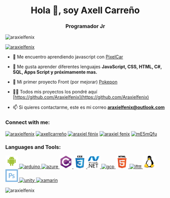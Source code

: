 <h1 align="center">Hola 👋, soy Axell Carreño</h1>
<h3 align="center">Programador Jr</h3>

<p align="left"> <img src="https://komarev.com/ghpvc/?username=araxielfenix&label=Profile%20views&color=0e75b6&style=flat" alt="araxielfenix" /> </p>

<p align="left"> <a href="https://twitter.com/araxielfenix" target="blank"><img src="https://img.shields.io/twitter/follow/araxielfenix?logo=twitter&style=for-the-badge" alt="araxielfenix" /></a> </p>

- 🔭 Me encuentro aprendiendo javascript con [PixelCar](https://araxielfenix.github.io/PixelCar/inicio)

- 🌱 Me gusta aprender diferentes lenguajes **JavaScript, CSS, HTML, C#, SQL, Apps Script y próximamente mas.**

- 👾 Mi primer proyecto Front (por mejorar) [Pokepon](https://github.com/Araxielfenix/PokePon)

- 👨‍💻 Todos mis proyectos los pondré aquí [https://github.com/Araxielfenix](https://github.com/Araxielfenix)

- 📫 Si quieres contactarme, este es mi correo **araxielfenix@outlook.com**

<h3 align="left">Connect with me:</h3>
<p align="left">
<a href="https://twitter.com/araxielfenix" target="blank"><img align="center" src="https://raw.githubusercontent.com/rahuldkjain/github-profile-readme-generator/master/src/images/icons/Social/twitter.svg" alt="araxielfenix" height="30" width="40" /></a>
<a href="https://linkedin.com/in/axellcarreño" target="blank"><img align="center" src="https://raw.githubusercontent.com/rahuldkjain/github-profile-readme-generator/master/src/images/icons/Social/linked-in-alt.svg" alt="axellcarreño" height="30" width="40" /></a>
<a href="https://instagram.com/araxiel fénix" target="blank"><img align="center" src="https://raw.githubusercontent.com/rahuldkjain/github-profile-readme-generator/master/src/images/icons/Social/instagram.svg" alt="araxiel fénix" height="30" width="40" /></a>
<a href="https://www.youtube.com/c/araxiel fenix" target="blank"><img align="center" src="https://raw.githubusercontent.com/rahuldkjain/github-profile-readme-generator/master/src/images/icons/Social/youtube.svg" alt="araxiel fenix" height="30" width="40" /></a>
<a href="https://discord.gg/mE5mQfu" target="blank"><img align="center" src="https://raw.githubusercontent.com/rahuldkjain/github-profile-readme-generator/master/src/images/icons/Social/discord.svg" alt="mE5mQfu" height="30" width="40" /></a>
</p>

<h3 align="left">Languages and Tools:</h3>
<p align="left"> <a href="https://developer.android.com" target="_blank" rel="noreferrer"> <img src="https://raw.githubusercontent.com/devicons/devicon/master/icons/android/android-original-wordmark.svg" alt="android" width="40" height="40"/> </a> <a href="https://www.arduino.cc/" target="_blank" rel="noreferrer"> <img src="https://cdn.worldvectorlogo.com/logos/arduino-1.svg" alt="arduino" width="40" height="40"/> </a> <a href="https://azure.microsoft.com/en-in/" target="_blank" rel="noreferrer"> <img src="https://www.vectorlogo.zone/logos/microsoft_azure/microsoft_azure-icon.svg" alt="azure" width="40" height="40"/> </a> <a href="https://www.w3schools.com/cs/" target="_blank" rel="noreferrer"> <img src="https://raw.githubusercontent.com/devicons/devicon/master/icons/csharp/csharp-original.svg" alt="csharp" width="40" height="40"/> </a> <a href="https://www.w3schools.com/css/" target="_blank" rel="noreferrer"> <img src="https://raw.githubusercontent.com/devicons/devicon/master/icons/css3/css3-original-wordmark.svg" alt="css3" width="40" height="40"/> </a> <a href="https://dotnet.microsoft.com/" target="_blank" rel="noreferrer"> <img src="https://raw.githubusercontent.com/devicons/devicon/master/icons/dot-net/dot-net-original-wordmark.svg" alt="dotnet" width="40" height="40"/> </a> <a href="https://cloud.google.com" target="_blank" rel="noreferrer"> <img src="https://www.vectorlogo.zone/logos/google_cloud/google_cloud-icon.svg" alt="gcp" width="40" height="40"/> </a> <a href="https://www.w3.org/html/" target="_blank" rel="noreferrer"> <img src="https://raw.githubusercontent.com/devicons/devicon/master/icons/html5/html5-original-wordmark.svg" alt="html5" width="40" height="40"/> </a> <a href="https://ifttt.com/" target="_blank" rel="noreferrer"> <img src="https://www.vectorlogo.zone/logos/ifttt/ifttt-ar21.svg" alt="ifttt" width="40" height="40"/> </a> <a href="https://www.linux.org/" target="_blank" rel="noreferrer"> <img src="https://raw.githubusercontent.com/devicons/devicon/master/icons/linux/linux-original.svg" alt="linux" width="40" height="40"/> </a> <a href="https://www.photoshop.com/en" target="_blank" rel="noreferrer"> <img src="https://raw.githubusercontent.com/devicons/devicon/master/icons/photoshop/photoshop-line.svg" alt="photoshop" width="40" height="40"/> </a> <a href="https://unity.com/" target="_blank" rel="noreferrer"> <img src="https://www.vectorlogo.zone/logos/unity3d/unity3d-icon.svg" alt="unity" width="40" height="40"/> </a> <a href="https://dotnet.microsoft.com/apps/xamarin" target="_blank" rel="noreferrer"> <img src="https://raw.githubusercontent.com/detain/svg-logos/780f25886640cef088af994181646db2f6b1a3f8/svg/xamarin.svg" alt="xamarin" width="40" height="40"/> </a> </p>

<p><img align="center" src="https://github-readme-stats.vercel.app/api/top-langs?username=araxielfenix&show_icons=true&locale=en&layout=compact" alt="araxielfenix" /></p>
